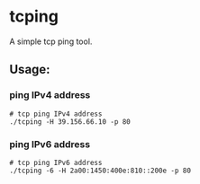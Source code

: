 # tcping
A simple tcp ping tool.
## Usage:
### ping IPv4 address
```shell
# tcp ping IPv4 address 
./tcping -H 39.156.66.10 -p 80
```
### ping IPv6 address
```shell
# tcp ping IPv6 address 
./tcping -6 -H 2a00:1450:400e:810::200e -p 80

```

